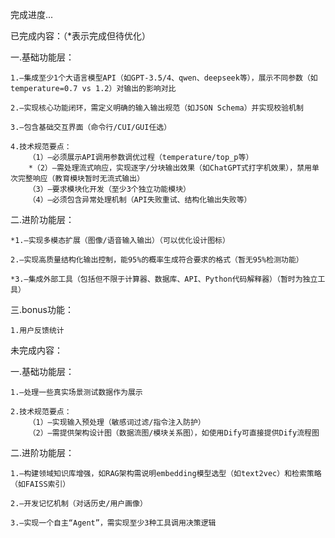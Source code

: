 完成进度...

已完成内容：（*表示完成但待优化）

一.基础功能层：

    1.–集成至少1个大语言模型API（如GPT-3.5/4、qwen、deepseek等），展示不同参数（如temperature=0.7 vs 1.2）对输出的影响对比

    2.–实现核心功能闭环，需定义明确的输入输出规范（如JSON Schema）并实现校验机制

    3.–包含基础交互界面（命令行/CUI/GUI任选）

    4.技术规范要点：
        （1）–必须展示API调用参数调优过程（temperature/top_p等）
        *（2）–需处理流式响应，实现逐字/分块输出效果（如ChatGPT式打字机效果），禁用单次完整响应（教育模块暂时无流式输出）
        （3）–要求模块化开发（至少3个独立功能模块）
        （4）–必须包含异常处理机制（API失败重试、结构化输出失败等）

二.进阶功能层：

    *1.–实现多模态扩展（图像/语音输入输出）（可以优化设计图标）

    2.–实现高质量结构化输出控制，能95%的概率生成符合要求的格式（暂无95%检测功能）

    *3.–集成外部工具（包括但不限于计算器、数据库、API、Python代码解释器）（暂时为独立工具）

三.bonus功能：

    1.用户反馈统计


未完成内容：

一.基础功能层：

    1.–处理一些真实场景测试数据作为展示

    2.技术规范要点：
        （1）–实现输入预处理（敏感词过滤/指令注入防护）
        （2）–需提供架构设计图（数据流图/模块关系图），如使用Dify可直接提供Dify流程图

二.进阶功能层：

    1.–构建领域知识库增强，如RAG架构需说明embedding模型选型（如text2vec）和检索策略（如FAISS索引）
    
    2.–开发记忆机制（对话历史/用户画像）

    3.–实现一个自主“Agent”，需实现至少3种工具调用决策逻辑